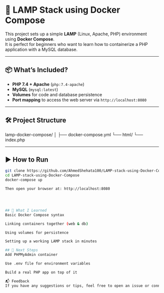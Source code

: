 # 🚀 LAMP Stack using Docker Compose

This project sets up a simple **LAMP** (Linux, Apache, PHP) environment using **Docker Compose**.  
It is perfect for beginners who want to learn how to containerize a PHP application with a MySQL database.

---

## 📦 What’s Included?

- **PHP 7.4 + Apache** (`php:7.4-apache`)
- **MySQL** (`mysql:latest`)
- **Volumes** for code and database persistence
- **Port mapping** to access the web server via `http://localhost:8080`

---

## 🛠️ Project Structure
lamp-docker-compose/
│
├── docker-compose.yml
└── html/
└── index.php

---

## ▶️ How to Run

```bash
git clone https://github.com/AhmedShehata100/LAMP-stack-using-Docker-Compose.git
cd LAMP-stack-using-Docker-Compose
docker-compose up

Then open your browser at: http://localhost:8080




## 🧠 What I Learned
Basic Docker Compose syntax

Linking containers together (web & db)

Using volumes for persistence

Setting up a working LAMP stack in minutes

## 📌 Next Steps
Add PHPMyAdmin container

Use .env file for environment variables

Build a real PHP app on top of it

📬 Feedback
If you have any suggestions or tips, feel free to open an issue or connect with me on LinkedIn! https://www.linkedin.com/in/ahmed-shehata10/
